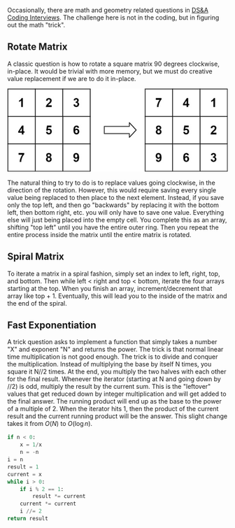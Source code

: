 
Occasionally, there are math and geometry related questions in [DS&A Coding Interviews](../DS&A%20Coding%20Interviews.md). The challenge here is not in the coding, but in figuring out the math "trick". 


## Rotate Matrix

A classic question is how to rotate a square matrix 90 degrees clockwise, in-place. It would be trivial with more memory, but we must do creative value replacement if we are to do it in-place.

![](../../Attachments/Pasted%20image%2020230503002027.png)

The natural thing to try to do is to replace values going clockwise, in the direction of the rotation. However, this would require saving every single value being replaced to then place to the next element. Instead, if you save only the top left, and then go "backwards" by replacing it with the bottom left, then bottom right, etc. you will only have to save one value. Everything else will just being placed into the empty cell. You complete this as an array, shifting "top left" until you have the entire outer ring. Then you repeat the entire process inside the matrix until the entire matrix is rotated.

## Spiral Matrix

To iterate a matrix in a spiral fashion, simply set an index to left, right, top, and bottom. Then while left < right and top < bottom, iterate the four arrays starting at the top. When you finish an array, increment/decrement that array like top + 1. Eventually, this will lead you to the inside of the matrix and the end of the spiral.


## Fast Exponentiation

A trick question asks  to implement a function that simply takes a number "X" and exponent "N" and returns the power. The trick is that normal linear time multiplication is not good enough. The trick is to divide and conquer the multiplication. Instead of multiplying the base by itself N times, you square it N//2 times. At the end, you multiply the two halves with each other for the final result. Whenever the iterator (starting at N and going down by //2) is odd, multiply the result by the current sum. This is the "leftover" values that get reduced down by integer multiplication and will get added to the final answer. The running product will end up as the base to the power of a multiple of 2. When the iterator hits 1, then the product of the current result and the current running product will be the answer. This slight change takes it from $O(N)$ to $O(\log{n})$.

```python
if n < 0:
	x = 1/x
	n = -n
i = n
result = 1
current = x
while i > 0:
	if i % 2 == 1:
		result *= current
	current *= current
	i //= 2
return result
```
